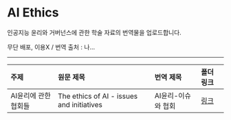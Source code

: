 # AI Ethics

인공지능 윤리와 거버넌스에 관한 학술 자료의 번역물을 업로드합니다.

무단 배포, 이용X / 번역 출처 : 나... 

***

|주제|원문 제목|번역 제목|폴더 링크|
|:------|:------|:------|:------|
|AI윤리에 관한 협회들|The ethics of AI - issues and initiatives|AI윤리-이슈와 협회|[링크](https://github.com/threegenie/AI_Ethics/tree/main/AI_Initiatives)|
